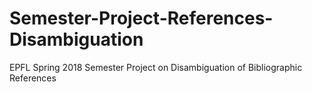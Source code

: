 # Semester-Project-References-Disambiguation
EPFL Spring 2018 Semester Project on Disambiguation of Bibliographic References
